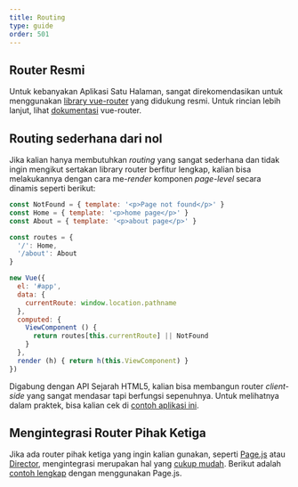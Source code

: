 ```yaml
---
title: Routing
type: guide
order: 501
---
```


## Router Resmi

Untuk kebanyakan Aplikasi Satu Halaman, sangat direkomendasikan untuk menggunakan [library vue-router](https://github.com/vuejs/vue-router) yang didukung resmi. Untuk rincian lebih lanjut, lihat [dokumentasi](https://router.vuejs.org/) vue-router.

## Routing sederhana dari nol

Jika kalian hanya membutuhkan _routing_ yang sangat sederhana dan tidak ingin mengikut sertakan library router berfitur lengkap, kalian bisa melakukannya dengan cara me-_render_ komponen _page-level_ secara dinamis seperti berikut:

``` js
const NotFound = { template: '<p>Page not found</p>' }
const Home = { template: '<p>home page</p>' }
const About = { template: '<p>about page</p>' }

const routes = {
  '/': Home,
  '/about': About
}

new Vue({
  el: '#app',
  data: {
    currentRoute: window.location.pathname
  },
  computed: {
    ViewComponent () {
      return routes[this.currentRoute] || NotFound
    }
  },
  render (h) { return h(this.ViewComponent) }
})
```

Digabung dengan API Sejarah HTML5, kalian bisa membangun router _client-side_ yang sangat mendasar tapi berfungsi sepenuhnya. Untuk melihatnya dalam praktek, bisa kalian cek di [contoh aplikasi ini](https://github.com/chrisvfritz/vue-2.0-simple-routing-example).

## Mengintegrasi Router Pihak Ketiga

Jika ada router pihak ketiga yang ingin kalian gunakan, seperti [Page.js](https://github.com/visionmedia/page.js) atau [Director](https://github.com/flatiron/director), mengintegrasi merupakan hal yang [cukup mudah](https://github.com/chrisvfritz/vue-2.0-simple-routing-example/compare/master...pagejs). Berikut adalah [contoh lengkap](https://github.com/chrisvfritz/vue-2.0-simple-routing-example/tree/pagejs) dengan menggunakan Page.js.

